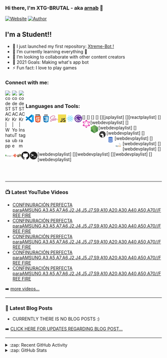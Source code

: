 ### Hi there, I'm XTG-BRUTAL - aka [arnab](https://github.com/XTG-BRUTAL) 👋

[![Website](https://img.shields.io/website?label=https://github.com&style=for-the-badge&url=https%3A%2F%2Fcodestackr.com)](https://github.com/XTG-BRUTAL/BotOfBrutal)
  <a href="https://github.com/XTG-BRUTAL"><img title="Author" src="https://img.shields.io/badge/Author-Brutal-blue.svg?style=for-the-badge&logo=github" /></a>
## I'm a Student!!

- 🔭 I just launched my first repository: [Xtreme-Bot !](https://github.com/XTG-BRUTAL/Xtreme-Bot)
- 🌱 I’m currently learning everything 🤣
- 👯 I’m looking to collaborate with other content creators
- 🥅 2021 Goals: Making what's app bot
- ⚡ Fun fact: I love to play games

### Connect with me:

[<img align="left" alt="codeSTACKr | Whatsapp" width="22px" src="https://cdn.jsdelivr.net/npm/simple-icons@v3/icons/whatsapp.svg" />][whatsapp]
[<img align="left" alt="codeSTACKr | YouTube" width="22px" src="https://cdn.jsdelivr.net/npm/simple-icons@v3/icons/youtube.svg" />][youtube]
[<img align="left" alt="codeSTACKr | Instagram" width="22px" src="https://cdn.jsdelivr.net/npm/simple-icons@v3/icons/instagram.svg" />][instagram]

<br />

### Languages and Tools:

[<img align="left" alt="Visual Studio Code" width="26px" src="https://raw.githubusercontent.com/github/explore/80688e429a7d4ef2fca1e82350fe8e3517d3494d/topics/visual-studio-code/visual-studio-code.png" />]
[<img align="left" alt="HTML5" width="26px" src="https://raw.githubusercontent.com/github/explore/80688e429a7d4ef2fca1e82350fe8e3517d3494d/topics/html/html.png" />]
[<img align="left" alt="CSS3" width="26px" src="https://raw.githubusercontent.com/github/explore/80688e429a7d4ef2fca1e82350fe8e3517d3494d/topics/css/css.png" />]
[<img align="left" alt="Sass" width="26px" src="https://raw.githubusercontent.com/github/explore/80688e429a7d4ef2fca1e82350fe8e3517d3494d/topics/sass/sass.png" />]
[<img align="left" alt="JavaScript" width="26px" src="https://raw.githubusercontent.com/github/explore/80688e429a7d4ef2fca1e82350fe8e3517d3494d/topics/javascript/javascript.png" />][jsplaylist]
[<img align="left" alt="React" width="26px" src="https://raw.githubusercontent.com/github/explore/80688e429a7d4ef2fca1e82350fe8e3517d3494d/topics/react/react.png" />][reactplaylist]
[<img align="left" alt="Gatsby" width="26px" src="https://raw.githubusercontent.com/github/explore/e94815998e4e0713912fed477a1f346ec04c3da2/topics/gatsby/gatsby.png" />][webdevplaylist]
[<img align="left" alt="GraphQL" width="26px" src="https://raw.githubusercontent.com/github/explore/80688e429a7d4ef2fca1e82350fe8e3517d3494d/topics/graphql/graphql.png" />][webdevplaylist]
[<img align="left" alt="Node.js" width="26px" src="https://raw.githubusercontent.com/github/explore/80688e429a7d4ef2fca1e82350fe8e3517d3494d/topics/nodejs/nodejs.png" />][webdevplaylist]
[<img align="left" alt="Deno" width="26px" src="https://raw.githubusercontent.com/github/explore/361e2821e2dea67711cde99c9c40ed357061cf27/topics/deno/deno.png" />][webdevplaylist]
[<img align="left" alt="SQL" width="26px" src="https://raw.githubusercontent.com/github/explore/80688e429a7d4ef2fca1e82350fe8e3517d3494d/topics/sql/sql.png" />][webdevplaylist]
[<img align="left" alt="MySQL" width="26px" src="https://raw.githubusercontent.com/github/explore/80688e429a7d4ef2fca1e82350fe8e3517d3494d/topics/mysql/mysql.png" />][webdevplaylist]
[<img align="left" alt="MongoDB" width="26px" src="https://raw.githubusercontent.com/github/explore/80688e429a7d4ef2fca1e82350fe8e3517d3494d/topics/mongodb/mongodb.png" />][webdevplaylist]
[<img align="left" alt="Git" width="26px" src="https://raw.githubusercontent.com/github/explore/80688e429a7d4ef2fca1e82350fe8e3517d3494d/topics/git/git.png" />][webdevplaylist]
[<img align="left" alt="GitHub" width="26px" src="https://raw.githubusercontent.com/github/explore/78df643247d429f6cc873026c0622819ad797942/topics/github/github.png" />][webdevplaylist]
[<img align="left" alt="Terminal" width="26px" src="https://raw.githubusercontent.com/github/explore/80688e429a7d4ef2fca1e82350fe8e3517d3494d/topics/terminal/terminal.png" />][webdevplaylist]

<br />
<br />

---

### 📺 Latest YouTube Videos

<!-- YOUTUBE:START -->
- [CONFINURACIÓN PERFECTA paraAMSUNG,A3,A5,A7,A6,J2,J4,J5,J7,S9,A10,A20,A30,A40,A50,A70//FREE FIRE](https://youtu.be/OtXxm2sLUKQ)
- [CONFINURACIÓN PERFECTA paraAMSUNG,A3,A5,A7,A6,J2,J4,J5,J7,S9,A10,A20,A30,A40,A50,A70//FREE FIRE](https://youtu.be/81usZfnwdDU)
- [CONFINURACIÓN PERFECTA paraAMSUNG,A3,A5,A7,A6,J2,J4,J5,J7,S9,A10,A20,A30,A40,A50,A70//FREE FIRE](https://youtu.be/yAsTypmHJcg)
- [CONFINURACIÓN PERFECTA paraAMSUNG,A3,A5,A7,A6,J2,J4,J5,J7,S9,A10,A20,A30,A40,A50,A70//FREE FIRE](https://youtu.be/Q8Vgi4p_FnE)
- [CONFINURACIÓN PERFECTA paraAMSUNG,A3,A5,A7,A6,J2,J4,J5,J7,S9,A10,A20,A30,A40,A50,A70//FREE FIRE](https://youtu.be/hLcFPiyKQmU)
<!-- YOUTUBE:END -->

➡️ [more videos...](https://www.youtube.com/c/XTGBRUTAL)

---

### 📕 Latest Blog Posts

<!-- BLOG-POST-LIST:START -->
- CURRENTLY THERE IS NO BLOG POSTS :)
<!-- BLOG-POST-LIST:END -->

➡️ [CLICK HERE FOR UPDATES REGARDING BLOG POST...](https://www.youtube.com/c/XTGBRUTAL)

---

<details>
  <summary>:zap: Recent GitHub Activity</summary>
  
<!--START_SECTION:activity-->
1. Updated Node_Module
2. Fixing session.js File
3. Fixing connect attempt failed
<!--END_SECTION:activity-->

</details>

<details>
  <summary>:zap: GitHub Stats</summary>

  <img align="left" alt="codeSTACKr's GitHub Stats" src="https://github-readme-stats.codestackr.vercel.app/api?username=codeSTACKr&show_icons=true&hide_border=true" />

</details>

[whatsapp]: https://wa.me/+919101765679
[youtube]: https://www.youtube.com/c/XTGBRUTAL
[instagram]: https://instagram.com/fakebrutal_
